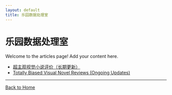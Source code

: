 ```yaml
---
layout: default
title: 乐园数据处理室
---
```


# 乐园数据处理室

Welcome to the articles page! Add your content here.

- [超主观视觉小说评价（长期更新）](./vn.md)
- [Totally Biased Visual Novel Reviews (Ongoing Updates)](./vn_en.md)
---

[Back to Home](../index.md)